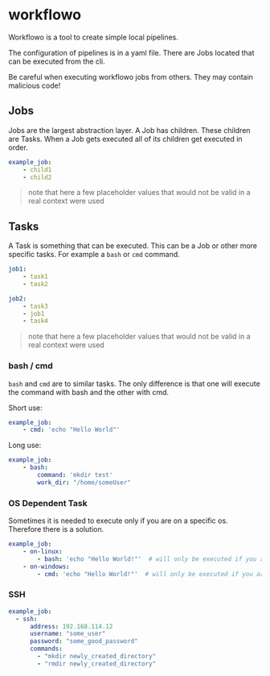# workflowo

Workflowo is a tool to create simple local pipelines.

The configuration of pipelines is in a yaml file. There are Jobs located that can be executed from the cli.

Be careful when executing workflowo jobs from others. They may contain malicious code!


## Jobs
Jobs are the largest abstraction layer. 
A Job has children. 
These children are Tasks. 
When a Job gets executed all of its children get executed in order.
```yaml
example_job:
    - child1
    - child2
```
> note that here a few placeholder values that would not be valid in a real context were used


## Tasks
A Task is something that can be executed. This can be a Job or other more specific tasks. For example a `bash` or `cmd` command.
```yaml
job1:
    - task1
    - task2

job2:
    - task3
    - job1
    - task4
```
> note that here a few placeholder values that would not be valid in a real context were used

### bash / cmd
`bash` and `cmd` are to similar tasks. The only difference is that one will execute the command with bash and the other with cmd.

Short use:
```yaml
example_job:
    - cmd: 'echo "Hello World"'
```

Long use:
```yaml
example_job:
    - bash:
        command: 'mkdir test'
        work_dir: "/home/someUser"
```

### OS Dependent Task
Sometimes it is needed to execute only if you are on a specific os.
Therefore there is a solution.
```yaml
example_job:
    - on-linux:
        - bash: 'echo "Hello World!"'  # will only be executed if you are on Linux
    - on-windows:
        - cmd: 'echo "Hello World!"'  # will only be executed if you are on Windows
```

### SSH
```yaml
example_job:
  - ssh:
      address: 192.168.114.12
      username: "some_user"
      password: "some_good_password"
      commands:
        - "mkdir newly_created_directory"
        - "rmdir newly_created_directory"
```